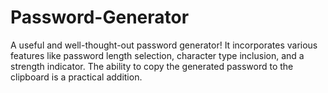 # Password-Generator
A useful and well-thought-out password generator! It incorporates various features like password length selection, character type inclusion, and a strength indicator. The ability to copy the generated password to the clipboard is a practical addition.

